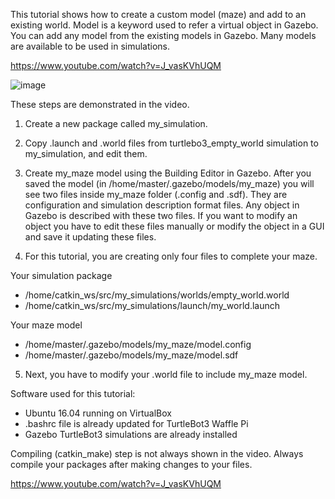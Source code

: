 This tutorial shows how to create a custom model (maze) and add to an existing world.  Model is a keyword used to refer a virtual object in Gazebo. You can add any model from the existing models in Gazebo. Many models are available to be used in simulations. 


https://www.youtube.com/watch?v=J_vasKVhUQM

![image](https://github.com/nazib007/turtlebot-tutorial-2D-map-asanka/assets/49647912/0300de69-5623-40d7-b909-40bd085b7ee4)


These steps are demonstrated in the video.
1.	Create a new package called my_simulation.

2.	Copy .launch and .world files from turtlebo3_empty_world simulation to my_simulation, and edit them.

3.	Create my_maze model using the Building Editor in Gazebo. After you saved the model (in /home/master/.gazebo/models/my_maze) you will see two files inside my_maze folder (.config and .sdf). They are configuration and simulation description format files. Any object in Gazebo is described with these two files. If you want to modify an object you have to edit these files manually or modify the object in a GUI and save it updating these files.

4.	For this tutorial, you are creating only four files to complete your maze.

Your simulation package
- /home/catkin_ws/src/my_simulations/worlds/empty_world.world
- /home/catkin_ws/src/my_simulations/launch/my_world.launch

Your maze model
- /home/master/.gazebo/models/my_maze/model.config
- /home/master/.gazebo/models/my_maze/model.sdf

5.	Next, you have to modify your .world file to include my_maze model.

		  
Software used for this tutorial:

- Ubuntu 16.04 running on VirtualBox
- .bashrc file is already updated for TurtleBot3 Waffle Pi
- Gazebo TurtleBot3 simulations are already installed

Compiling (catkin_make) step is not always shown in the video. Always compile your packages after making changes to your files.

https://www.youtube.com/watch?v=J_vasKVhUQM


